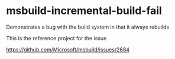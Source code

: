 # msbuild-incremental-build-fail
Demonstrates a bug with the build system in that it always rebuilds

This is the reference project for the issue

https://github.com/Microsoft/msbuild/issues/2684
